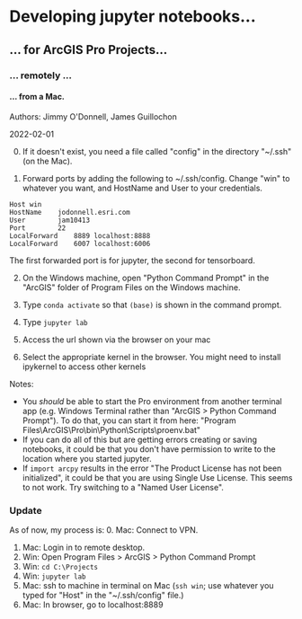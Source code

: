 # Developing jupyter notebooks...
## ... for ArcGIS Pro Projects...
### ... remotely ...
#### ... from a Mac.

Authors: Jimmy O'Donnell, James Guillochon

2022-02-01

0. If it doesn't exist, you need a file called "config" in the directory "~/.ssh" (on the Mac).

1. Forward ports by adding the following to ~/.ssh/config. Change "win" to whatever you want, and HostName and User to your credentials.

```
Host win
HostName    jodonnell.esri.com
User        jam10413
Port        22
LocalForward    8889 localhost:8888
LocalForward    6007 localhost:6006
```
The first forwarded port is for jupyter, the second for tensorboard.

2. On the Windows machine, open "Python Command Prompt" in the "ArcGIS" folder of Program Files on the Windows machine.

3. Type `conda activate` so that `(base)` is shown in the command prompt.

4. Type `jupyter lab`

5. Access the url shown via the browser on your mac

6. Select the appropriate kernel in the browser. You might need to install ipykernel to access other kernels

Notes:
- You *should* be able to start the Pro environment from another terminal app (e.g. Windows Terminal rather than "ArcGIS > Python Command Prompt"). To do that, you can start it from here: "Program Files\ArcGIS\Pro\bin\Python\Scripts\proenv.bat"
- If you can do all of this but are getting errors creating or saving notebooks, it could be that you don't have permission to write to the location where you started jupyter.
- If `import arcpy` results in the error "The Product License has not been initialized", it could be that you are using Single Use License. This seems to not work. Try switching to a "Named User License".

### Update

As of now, my process is:
0. Mac: Connect to VPN.
1. Mac: Login in to remote desktop.
2. Win: Open Program Files > ArcGIS > Python Command Prompt
3. Win: `cd C:\Projects`
4. Win: `jupyter lab`
5. Mac: ssh to machine in terminal on Mac (`ssh win`; use whatever you typed for "Host" in the "~/.ssh/config" file.)
6. Mac: In browser, go to localhost:8889
